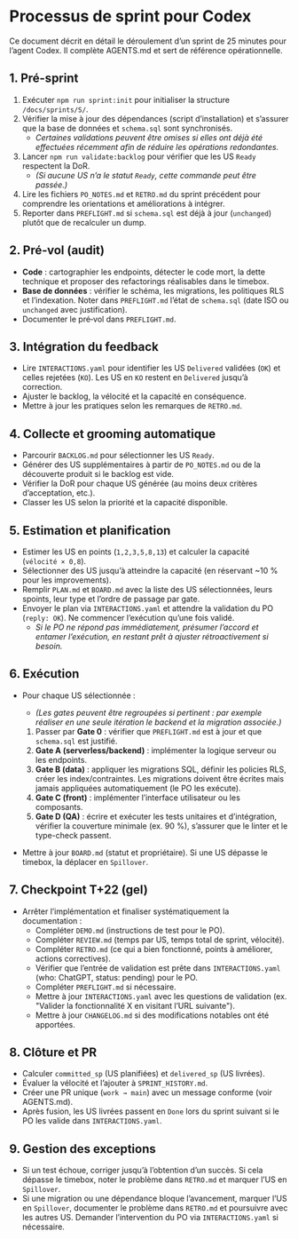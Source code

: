 # Processus de sprint pour Codex

Ce document décrit en détail le déroulement d’un sprint de 25 minutes pour l’agent Codex. Il complète AGENTS.md et sert de référence opérationnelle.

## 1. Pré-sprint

1. Exécuter `npm run sprint:init` pour initialiser la structure `/docs/sprints/S/`.
2. Vérifier la mise à jour des dépendances (script d’installation) et s’assurer que la base de données et `schema.sql` sont synchronisés.
   - _Certaines validations peuvent être omises si elles ont déjà été effectuées récemment afin de réduire les opérations redondantes._
3. Lancer `npm run validate:backlog` pour vérifier que les US `Ready` respectent la DoR.
   - _(Si aucune US n’a le statut `Ready`, cette commande peut être passée.)_
4. Lire les fichiers `PO_NOTES.md` et `RETRO.md` du sprint précédent pour comprendre les orientations et améliorations à intégrer.
5. Reporter dans `PREFLIGHT.md` si `schema.sql` est déjà à jour (`unchanged`) plutôt que de recalculer un dump.

## 2. Pré‑vol (audit)

- **Code** : cartographier les endpoints, détecter le code mort, la dette technique et proposer des refactorings réalisables dans le timebox.
- **Base de données** : vérifier le schéma, les migrations, les politiques RLS et l’indexation. Noter dans `PREFLIGHT.md` l’état de `schema.sql` (date ISO ou `unchanged` avec justification).
- Documenter le pré‑vol dans `PREFLIGHT.md`.

## 3. Intégration du feedback

- Lire `INTERACTIONS.yaml` pour identifier les US `Delivered` validées (`OK`) et celles rejetées (`KO`). Les US en `KO` restent en `Delivered` jusqu’à correction.
- Ajuster le backlog, la vélocité et la capacité en conséquence.
- Mettre à jour les pratiques selon les remarques de `RETRO.md`.

## 4. Collecte et grooming automatique

- Parcourir `BACKLOG.md` pour sélectionner les US `Ready`.
- Générer des US supplémentaires à partir de `PO_NOTES.md` ou de la découverte produit si le backlog est vide.
- Vérifier la DoR pour chaque US générée (au moins deux critères d’acceptation, etc.).
- Classer les US selon la priorité et la capacité disponible.

## 5. Estimation et planification

- Estimer les US en points (`1,2,3,5,8,13`) et calculer la capacité (`vélocité × 0,8`).
- Sélectionner des US jusqu’à atteindre la capacité (en réservant ~10 % pour les improvements).
- Remplir `PLAN.md` et `BOARD.md` avec la liste des US sélectionnées, leurs spoints, leur type et l’ordre de passage par gate.
- Envoyer le plan via `INTERACTIONS.yaml` et attendre la validation du PO (`reply: OK`). Ne commencer l’exécution qu’une fois validé.
  - _Si le PO ne répond pas immédiatement, présumer l’accord et entamer l’exécution, en restant prêt à ajuster rétroactivement si besoin._

## 6. Exécution

- Pour chaque US sélectionnée :
  - _(Les gates peuvent être regroupées si pertinent : par exemple réaliser en une seule itération le backend et la migration associée.)_
  1. Passer par **Gate 0** : vérifier que `PREFLIGHT.md` est à jour et que `schema.sql` est justifié.
  2. **Gate A (serverless/backend)** : implémenter la logique serveur ou les endpoints.
  3. **Gate B (data)** : appliquer les migrations SQL, définir les policies RLS, créer les index/contraintes. Les migrations doivent être écrites mais jamais appliquées automatiquement (le PO les exécute).
  4. **Gate C (front)** : implémenter l’interface utilisateur ou les composants.
  5. **Gate D (QA)** : écrire et exécuter les tests unitaires et d’intégration, vérifier la couverture minimale (ex. 90 %), s’assurer que le linter et le type-check passent.

- Mettre à jour `BOARD.md` (statut et propriétaire). Si une US dépasse le timebox, la déplacer en `Spillover`.

## 7. Checkpoint T+22 (gel)

- Arrêter l’implémentation et finaliser systématiquement la documentation :
  - Compléter `DEMO.md` (instructions de test pour le PO).
  - Compléter `REVIEW.md` (temps par US, temps total de sprint, vélocité).
  - Compléter `RETRO.md` (ce qui a bien fonctionné, points à améliorer, actions correctives).
  - Vérifier que l’entrée de validation est prête dans `INTERACTIONS.yaml` (who: ChatGPT, status: pending) pour le PO.
  - Compléter `PREFLIGHT.md` si nécessaire.
  - Mettre à jour `INTERACTIONS.yaml` avec les questions de validation (ex. "Valider la fonctionnalité X en visitant l’URL suivante").
  - Mettre à jour `CHANGELOG.md` si des modifications notables ont été apportées.

## 8. Clôture et PR

- Calculer `committed_sp` (US planifiées) et `delivered_sp` (US livrées).
- Évaluer la vélocité et l’ajouter à `SPRINT_HISTORY.md`.
- Créer une PR unique (`work → main`) avec un message conforme (voir AGENTS.md).
- Après fusion, les US livrées passent en `Done` lors du sprint suivant si le PO les valide dans `INTERACTIONS.yaml`.

## 9. Gestion des exceptions

- Si un test échoue, corriger jusqu’à l’obtention d’un succès. Si cela dépasse le timebox, noter le problème dans `RETRO.md` et marquer l’US en `Spillover`.
- Si une migration ou une dépendance bloque l’avancement, marquer l’US en `Spillover`, documenter le problème dans `RETRO.md` et poursuivre avec les autres US. Demander l’intervention du PO via `INTERACTIONS.yaml` si nécessaire.
